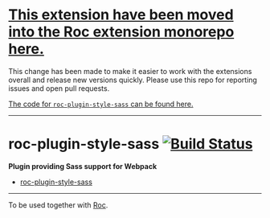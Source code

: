 # [This extension have been moved into the Roc extension monorepo here.](https://github.com/rocjs/extensions)

This change has been made to make it easier to work with the extensions overall and release new versions quickly. Please use this repo for reporting issues and open pull requests.

[The code for `roc-plugin-style-sass` can be found here.](https://github.com/rocjs/extensions/tree/master/plugins/roc-plugin-style-sass)  

---
# roc-plugin-style-sass [![Build Status](https://travis-ci.org/rocjs/roc-plugin-style-sass.svg?branch=master)](https://travis-ci.org/rocjs/roc-plugin-style-sass)

__Plugin providing Sass support for Webpack__  
- [roc-plugin-style-sass](/extensions/roc-plugin-style-sass)

---
To be used together with [Roc](https://github.com/rocjs/roc).

